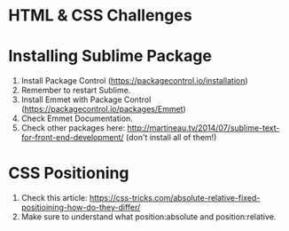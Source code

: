 HTML & CSS Challenges
===============

# Installing Sublime Package
1. Install Package Control (https://packagecontrol.io/installation)
2. Remember to restart Sublime.
3. Install Emmet with Package Control (https://packagecontrol.io/packages/Emmet)
4. Check Emmet Documentation.
5. Check other packages here: http://martineau.tv/2014/07/sublime-text-for-front-end-development/ (don't install all of them!)

# CSS Positioning 
1. Check this article: https://css-tricks.com/absolute-relative-fixed-positioining-how-do-they-differ/
2. Make sure to understand what position:absolute and position:relative.








